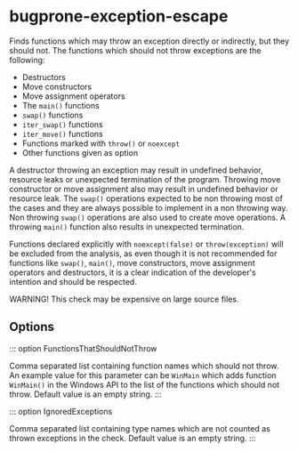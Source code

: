 # bugprone-exception-escape

Finds functions which may throw an exception directly or indirectly, but
they should not. The functions which should not throw exceptions are the
following:

- Destructors
- Move constructors
- Move assignment operators
- The `main()` functions
- `swap()` functions
- `iter_swap()` functions
- `iter_move()` functions
- Functions marked with `throw()` or `noexcept`
- Other functions given as option

A destructor throwing an exception may result in undefined behavior,
resource leaks or unexpected termination of the program. Throwing move
constructor or move assignment also may result in undefined behavior or
resource leak. The `swap()` operations expected to be non throwing most
of the cases and they are always possible to implement in a non throwing
way. Non throwing `swap()` operations are also used to create move
operations. A throwing `main()` function also results in unexpected
termination.

Functions declared explicitly with `noexcept(false)` or
`throw(exception)` will be excluded from the analysis, as even though it
is not recommended for functions like `swap()`, `main()`, move
constructors, move assignment operators and destructors, it is a clear
indication of the developer\'s intention and should be respected.

WARNING! This check may be expensive on large source files.

## Options

::: option
FunctionsThatShouldNotThrow

Comma separated list containing function names which should not throw.
An example value for this parameter can be `WinMain` which adds function
`WinMain()` in the Windows API to the list of the functions which should
not throw. Default value is an empty string.
:::

::: option
IgnoredExceptions

Comma separated list containing type names which are not counted as
thrown exceptions in the check. Default value is an empty string.
:::
